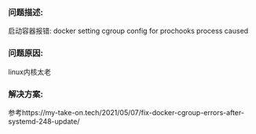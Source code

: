 ### 问题描述:

启动容器报错: docker setting cgroup config for prochooks process caused

### 问题原因:

linux内核太老

### 解决方案:

参考https://my-take-on.tech/2021/05/07/fix-docker-cgroup-errors-after-systemd-248-update/
